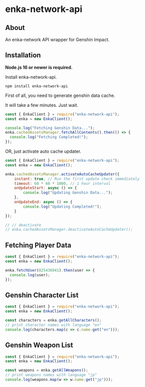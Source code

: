 # enka-network-api

## About

An enka-network API wrapper for Genshin Impact.

## Installation

**Node.js 16 or newer is required.**

Install enka-network-api.
```sh-session
npm install enka-network-api
```

First of all, you need to generate genshin data cache.

It will take a few minutes. Just wait.
```js
const { EnkaClient } = require("enka-network-api");
const enka = new EnkaClient();

console.log("Fetching Genshin Data...");
enka.cachedAssetsManager.fetchAllContents().then(() => {
  console.log("Fetching Completed!");
});
```

OR, just activate auto cache updater.

```js
const { EnkaClient } = require("enka-network-api");
const enka = new EnkaClient();

enka.cachedAssetsManager.activateAutoCacheUpdater({
    instant: true, // Run the first update check immediately
    timeout: 60 * 60 * 1000, // 1 hour interval
    onUpdateStart: async () => {
        console.log("Updating Genshin Data...");
    },
    onUpdateEnd: async () => {
        console.log("Updating Completed!");
    }
});

// // deactivate
// enka.cachedAssetsManager.deactivateAutoCacheUpdater();
```

## Fetching Player Data

```js
const { EnkaClient } = require("enka-network-api");
const enka = new EnkaClient();

enka.fetchUser(825436941).then(user => {
  console.log(user);
});
```

## Genshin Character List

```js
const { EnkaClient } = require("enka-network-api");
const enka = new EnkaClient();

const characters = enka.getAllCharacters();
// print character names with language "en"
console.log(characters.map(c => c.name.get("en")));
```

## Genshin Weapon List

```js
const { EnkaClient } = require("enka-network-api");
const enka = new EnkaClient();

const weapons = enka.getAllWeapons();
// print weapons names with language "jp"
console.log(weapons.map(w => w.name.get("jp")));
```
